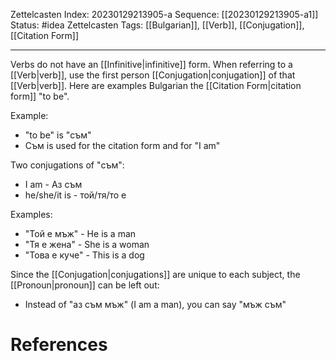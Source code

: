 Zettelcasten Index: 20230129213905-a
Sequence: [[20230129213905-a1]]
Status: #idea
Zettelcasten Tags: [[Bulgarian]], [[Verb]], [[Conjugation]], [[Citation Form]]

---

Verbs do not have an [[Infinitive|infinitive]] form. When referring to a [[Verb|verb]], use the first person [[Conjugation|conjugation]] of that [[Verb|verb]]. Here are examples Bulgarian the [[Citation Form|citation form]] "to be".

Example:
- "to be" is "съм"
- Съм is used for the citation form and for "I am"

Two conjugations of "съм":
- I am - Аз съм
- he/she/it is - той/тя/то е

Examples:
- "Той е мъж" - He is a man
- "Тя е жена" - She is a woman
- "Това е куче" - This is a dog

Since the [[Conjugation|conjugations]] are unique to each subject, the [[Pronoun|pronoun]] can be left out:
- Instead of "аз съм мъж" (I am a man), you can say "мъж съм"

# References